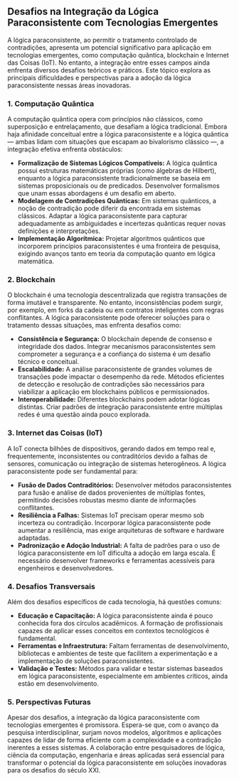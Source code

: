 
## Desafios na Integração da Lógica Paraconsistente com Tecnologias Emergentes

A lógica paraconsistente, ao permitir o tratamento controlado de contradições, apresenta um potencial significativo para aplicação em tecnologias emergentes, como computação quântica, blockchain e Internet das Coisas (IoT). No entanto, a integração entre esses campos ainda enfrenta diversos desafios teóricos e práticos. Este tópico explora as principais dificuldades e perspectivas para a adoção da lógica paraconsistente nessas áreas inovadoras.

### 1. Computação Quântica

A computação quântica opera com princípios não clássicos, como superposição e entrelaçamento, que desafiam a lógica tradicional. Embora haja afinidade conceitual entre a lógica paraconsistente e a lógica quântica — ambas lidam com situações que escapam ao bivalorismo clássico —, a integração efetiva enfrenta obstáculos:

- **Formalização de Sistemas Lógicos Compatíveis:** A lógica quântica possui estruturas matemáticas próprias (como álgebras de Hilbert), enquanto a lógica paraconsistente tradicionalmente se baseia em sistemas proposicionais ou de predicados. Desenvolver formalismos que unam essas abordagens é um desafio em aberto.
- **Modelagem de Contradições Quânticas:** Em sistemas quânticos, a noção de contradição pode diferir da encontrada em sistemas clássicos. Adaptar a lógica paraconsistente para capturar adequadamente as ambiguidades e incertezas quânticas requer novas definições e interpretações.
- **Implementação Algorítmica:** Projetar algoritmos quânticos que incorporem princípios paraconsistentes é uma fronteira de pesquisa, exigindo avanços tanto em teoria da computação quanto em lógica matemática.

### 2. Blockchain

O blockchain é uma tecnologia descentralizada que registra transações de forma imutável e transparente. No entanto, inconsistências podem surgir, por exemplo, em forks da cadeia ou em contratos inteligentes com regras conflitantes. A lógica paraconsistente pode oferecer soluções para o tratamento dessas situações, mas enfrenta desafios como:

- **Consistência e Segurança:** O blockchain depende de consenso e integridade dos dados. Integrar mecanismos paraconsistentes sem comprometer a segurança e a confiança do sistema é um desafio técnico e conceitual.
- **Escalabilidade:** A análise paraconsistente de grandes volumes de transações pode impactar o desempenho da rede. Métodos eficientes de detecção e resolução de contradições são necessários para viabilizar a aplicação em blockchains públicos e permissionados.
- **Interoperabilidade:** Diferentes blockchains podem adotar lógicas distintas. Criar padrões de integração paraconsistente entre múltiplas redes é uma questão ainda pouco explorada.

### 3. Internet das Coisas (IoT)

A IoT conecta bilhões de dispositivos, gerando dados em tempo real e, frequentemente, inconsistentes ou contraditórios devido a falhas de sensores, comunicação ou integração de sistemas heterogêneos. A lógica paraconsistente pode ser fundamental para:

- **Fusão de Dados Contraditórios:** Desenvolver métodos paraconsistentes para fusão e análise de dados provenientes de múltiplas fontes, permitindo decisões robustas mesmo diante de informações conflitantes.
- **Resiliência a Falhas:** Sistemas IoT precisam operar mesmo sob incerteza ou contradição. Incorporar lógica paraconsistente pode aumentar a resiliência, mas exige arquiteturas de software e hardware adaptadas.
- **Padronização e Adoção Industrial:** A falta de padrões para o uso de lógica paraconsistente em IoT dificulta a adoção em larga escala. É necessário desenvolver frameworks e ferramentas acessíveis para engenheiros e desenvolvedores.

### 4. Desafios Transversais

Além dos desafios específicos de cada tecnologia, há questões comuns:

- **Educação e Capacitação:** A lógica paraconsistente ainda é pouco conhecida fora dos círculos acadêmicos. A formação de profissionais capazes de aplicar esses conceitos em contextos tecnológicos é fundamental.
- **Ferramentas e Infraestrutura:** Faltam ferramentas de desenvolvimento, bibliotecas e ambientes de teste que facilitem a experimentação e a implementação de soluções paraconsistentes.
- **Validação e Testes:** Métodos para validar e testar sistemas baseados em lógica paraconsistente, especialmente em ambientes críticos, ainda estão em desenvolvimento.

### 5. Perspectivas Futuras

Apesar dos desafios, a integração da lógica paraconsistente com tecnologias emergentes é promissora. Espera-se que, com o avanço da pesquisa interdisciplinar, surjam novos modelos, algoritmos e aplicações capazes de lidar de forma eficiente com a complexidade e a contradição inerentes a esses sistemas. A colaboração entre pesquisadores de lógica, ciência da computação, engenharia e áreas aplicadas será essencial para transformar o potencial da lógica paraconsistente em soluções inovadoras para os desafios do século XXI.

